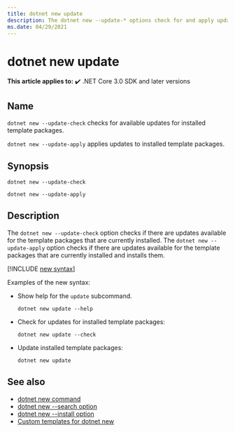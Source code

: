 ```yaml
---
title: dotnet new update
description: The dotnet new --update-* options check for and apply updates to installed template packages.
ms.date: 04/29/2021
---
```

# dotnet new update

**This article applies to:** ✔️ .NET Core 3.0 SDK and later versions

## Name

`dotnet new --update-check` checks for available updates for installed template packages.

`dotnet new --update-apply` applies updates to installed template packages.

## Synopsis

```dotnetcli
dotnet new --update-check

dotnet new --update-apply
```

## Description

The `dotnet new --update-check` option checks if there are updates available for the template packages that are currently installed.
The `dotnet new --update-apply` option checks if there are updates available for the template packages that are currently installed and installs them.

<!-- markdownlint-disable MD012 -->
[!INCLUDE [new syntax](../../../includes/dotnet-new-7-0-syntax.md)]

Examples of the new syntax:

- Show help for the `update` subcommand.

  ```dotnetcli
  dotnet new update --help
  ```

- Check for updates for installed template packages:

  ```dotnetcli
  dotnet new update --check
  ```

- Update installed template packages:

  ```dotnetcli
  dotnet new update
  ```



## See also

- [dotnet new command](dotnet-new.md)
- [dotnet new --search option](dotnet-new-search.md)
- [dotnet new --install option](dotnet-new-install.md)
- [Custom templates for dotnet new](custom-templates.md)
